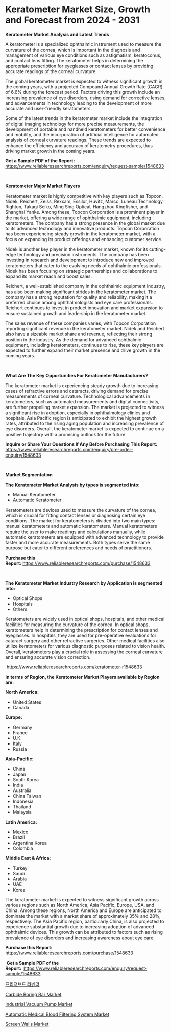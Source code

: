 <p><h1>Keratometer Market Size, Growth and Forecast from 2024 - 2031</h1></p><p><strong>Keratometer Market Analysis and Latest Trends</strong></p>
<p><p>A keratometer is a specialized ophthalmic instrument used to measure the curvature of the cornea, which is important in the diagnosis and management of various eye conditions such as astigmatism, keratoconus, and contact lens fitting. The keratometer helps in determining the appropriate prescription for eyeglasses or contact lenses by providing accurate readings of the corneal curvature.</p><p>The global keratometer market is expected to witness significant growth in the coming years, with a projected Compound Annual Growth Rate (CAGR) of 6.6% during the forecast period. Factors driving this growth include an increasing prevalence of eye disorders, rising demand for corrective lenses, and advancements in technology leading to the development of more accurate and user-friendly keratometers.</p><p>Some of the latest trends in the keratometer market include the integration of digital imaging technology for more precise measurements, the development of portable and handheld keratometers for better convenience and mobility, and the incorporation of artificial intelligence for automated analysis of corneal curvature readings. These trends are expected to enhance the efficiency and accuracy of keratometry procedures, thus driving market growth in the coming years.</p></p>
<p><strong>Get a Sample PDF of the Report:&nbsp;</strong> <a href="https://www.reliableresearchreports.com/enquiry/request-sample/1548633">https://www.reliableresearchreports.com/enquiry/request-sample/1548633</a></p>
<p>&nbsp;</p>
<p><strong>Keratometer Major Market Players</strong></p>
<p><p>Keratometer market is highly competitive with key players such as Topcon, Nidek, Reichert, Zeiss, Rexxam, Essilor, Huvitz, Marco, Luneau Technology, Righton, Takagi Seiko, Ming Sing Optical, Hangzhou Kingfisher, and Shanghai Yanke. Among these, Topcon Corporation is a prominent player in the market, offering a wide range of ophthalmic equipment, including keratometers. The company has a strong presence in the global market due to its advanced technology and innovative products. Topcon Corporation has been experiencing steady growth in the keratometer market, with a focus on expanding its product offerings and enhancing customer service.</p><p>Nidek is another key player in the keratometer market, known for its cutting-edge technology and precision instruments. The company has been investing in research and development to introduce new and improved keratometers that cater to the evolving needs of ophthalmic professionals. Nidek has been focusing on strategic partnerships and collaborations to expand its market reach and boost sales.</p><p>Reichert, a well-established company in the ophthalmic equipment industry, has also been making significant strides in the keratometer market. The company has a strong reputation for quality and reliability, making it a preferred choice among ophthalmologists and eye care professionals. Reichert continues to invest in product innovation and market expansion to ensure sustained growth and leadership in the keratometer market.</p><p>The sales revenue of these companies varies, with Topcon Corporation reporting significant revenue in the keratometer market. Nidek and Reichert also have a sizeable market share and revenue, reflecting their strong position in the industry. As the demand for advanced ophthalmic equipment, including keratometers, continues to rise, these key players are expected to further expand their market presence and drive growth in the coming years.</p></p>
<p>&nbsp;</p>
<p><strong>What Are The Key Opportunities For Keratometer Manufacturers?</strong></p>
<p><p>The keratometer market is experiencing steady growth due to increasing cases of refractive errors and cataracts, driving demand for precise measurements of corneal curvature. Technological advancements in keratometers, such as automated measurements and digital connectivity, are further propelling market expansion. The market is projected to witness a significant rise in adoption, especially in ophthalmology clinics and hospitals. Asia Pacific region is anticipated to exhibit the highest growth rates, attributed to the rising aging population and increasing prevalence of eye disorders. Overall, the keratometer market is expected to continue on a positive trajectory with a promising outlook for the future.</p></p>
<p><strong>Inquire or Share Your Questions If Any Before Purchasing This Report:</strong> <a href="https://www.reliableresearchreports.com/enquiry/pre-order-enquiry/1548633">https://www.reliableresearchreports.com/enquiry/pre-order-enquiry/1548633</a></p>
<p>&nbsp;</p>
<p><strong>Market Segmentation</strong></p>
<p><strong>The Keratometer Market Analysis by types is segmented into:</strong></p>
<p><ul><li>Manual Keratometer</li><li>Automatic Keratometer</li></ul></p>
<p><p>Keratometers are devices used to measure the curvature of the cornea, which is crucial for fitting contact lenses or diagnosing certain eye conditions. The market for keratometers is divided into two main types: manual keratometers and automatic keratometers. Manual keratometers require the user to make readings and calculations manually, while automatic keratometers are equipped with advanced technology to provide faster and more accurate measurements. Both types serve the same purpose but cater to different preferences and needs of practitioners.</p></p>
<p><strong>Purchase this Report:&nbsp;</strong><a href="https://www.reliableresearchreports.com/purchase/1548633">https://www.reliableresearchreports.com/purchase/1548633</a></p>
<p>&nbsp;</p>
<p><strong>The Keratometer Market Industry Research by Application is segmented into:</strong></p>
<p><ul><li>Optical Shops</li><li>Hospitals</li><li>Others</li></ul></p>
<p><p>Keratometers are widely used in optical shops, hospitals, and other medical facilities for measuring the curvature of the cornea. In optical shops, keratometers help in determining the prescription for contact lenses and eyeglasses. In hospitals, they are used for pre-operative evaluations for cataract surgery and other refractive surgeries. Other medical facilities also utilize keratometers for various diagnostic purposes related to vision health. Overall, keratometers play a crucial role in assessing the corneal curvature and ensuring accurate vision correction.</p></p>
<p><a href="https://www.reliableresearchreports.com/keratometer-r1548633">&nbsp;https://www.reliableresearchreports.com/keratometer-r1548633</a></p>
<p><strong>In terms of Region, the Keratometer Market Players available by Region are:</strong></p>
<p>
    <p> <strong> North America: </strong>
        <ul>
            <li>United States</li>
            <li>Canada</li>
        </ul>
        </p> 
    <p> <strong> Europe: </strong>
        <ul>
            <li>Germany</li>
            <li>France</li>
            <li>U.K.</li>
            <li>Italy</li>
            <li>Russia</li>
        </ul>
        </p> 
    <p> <strong> Asia-Pacific: </strong>
        <ul>
            <li>China</li>
            <li>Japan</li>
            <li>South Korea</li>
            <li>India</li>
            <li>Australia</li>
            <li>China Taiwan</li>
            <li>Indonesia</li>
            <li>Thailand</li>
            <li>Malaysia</li>
        </ul>
        </p> 
    <p> <strong> Latin America: </strong>
        <ul>
            <li>Mexico</li>
            <li>Brazil</li>
            <li>Argentina Korea</li>
            <li>Colombia</li>
        </ul>
        </p> 
    <p> <strong> Middle East & Africa: </strong>
        <ul>
            <li>Turkey</li>
            <li>Saudi</li>
            <li>Arabia</li>
            <li>UAE</li>
            <li>Korea</li>
        </ul>
    </p>
    </p>
<p><p>The keratometer market is expected to witness significant growth across various regions such as North America, Asia Pacific, Europe, USA, and China. Among these regions, North America and Europe are anticipated to dominate the market with a market share of approximately 35% and 28%, respectively. The Asia Pacific region, particularly China, is also projected to experience substantial growth due to increasing adoption of advanced ophthalmic devices. This growth can be attributed to factors such as rising prevalence of eye disorders and increasing awareness about eye care.</p></p>
<p><strong>Purchase this Report: </strong><a href="https://www.reliableresearchreports.com/purchase/1548633">https://www.reliableresearchreports.com/purchase/1548633</a></p>
<p>&nbsp;<strong>Get a Sample PDF of the Report:&nbsp;&nbsp;</strong><a href="https://www.reliableresearchreports.com/enquiry/request-sample/1548633">https://www.reliableresearchreports.com/enquiry/request-sample/1548633</a></p>
<p><strong></strong></p>
<p><p><a href="https://github.com/fernandotryO5lson96765/Market-Research-Report-List-1/blob/main/137665630692.md">프리저브드 라벤더</a></p><p><a href="https://github.com/prosalinda88/Market-Research-Report-List-4/blob/main/carbide-boring-bar-market.md">Carbide Boring Bar Market</a></p><p><a href="https://view.publitas.com/reportprime-1/industrial-vacuum-pump-market-focuses-on-market-share-size-and-projected-forecast-till-2031/">Industrial Vacuum Pump Market</a></p><p><a href="https://butternut-bug-553.notion.site/Automatic-Medical-Blood-Filtering-System-Market-Trends-Forecast-and-Competitive-Analysis-to-2031-178904cb17664caa85bce2edc40f4e45">Automatic Medical Blood Filtering System Market</a></p><p><a href="https://github.com/NorbertYates/Market-Research-Report-List-4/blob/main/screen-walls-market.md">Screen Walls Market</a></p></p>